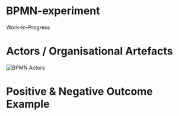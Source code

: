 # BPMN-experiment
Work-In-Progress

# Actors / Organisational Artefacts
![BPMN Actors](../main/ImageAssets/BPMNActors.png)

# Positive & Negative Outcome Example
